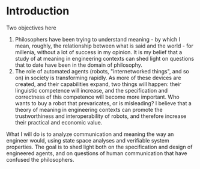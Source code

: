 
# Introduction

Two objectives here

1. Philosophers have been trying to understand meaning - by which I
mean, roughly, the relationship between what is said and the world -
for millenia, without a lot of success in my opinion.  It is my belief
that a study of at meaning in engineering contexts can shed light on
questions that to date have been in the domain of philosophy.
1. The role of automated agents (robots, "internetworked things", and
so on) in society is transforming rapidly. As more of these devices
are created, and their capabilities expand, two things will happen:
their linguistic competence will increase, and the specification and
correctness of this competence will become more important.  Who wants
to buy a robot that prevaricates, or is misleading?  I believe that a
theory of meaning in engineering contexts can promote the
trustworthiness and interoperability of robots, and therefore increase
their practical and economic value.

What I will do is to analyze communication and meaning the way an
engineer would, using state space analyses and verifiable system
properties.  The goal is to shed light both on the specification and
design of engineered agents, and on questions of human communication
that have confused the philosophers.


